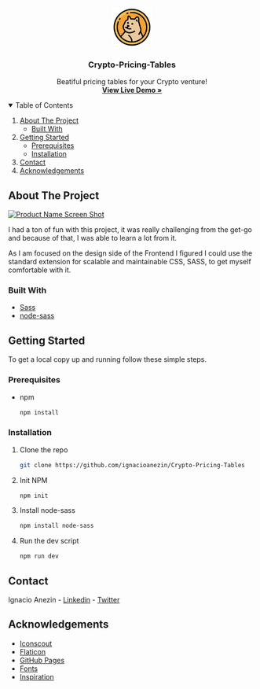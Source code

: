 
<br />
<p align="center">
    <img src="./src/assets/dogecoin(2).png" alt="Logo" width="80" height="80">

  <h3 align="center">Crypto-Pricing-Tables</h3>

  <p align="center">
    Beatiful pricing tables for your Crypto venture!
    <br />
    <a href="https://ignacioanezin.github.io/Crypto-Pricing-Tables/"><strong>View Live Demo »</strong></a>
  </p>
</p>



<!-- TABLE OF CONTENTS -->
<details open="open">
  <summary>Table of Contents</summary>
  <ol>
    <li>
      <a href="#about-the-project">About The Project</a>
      <ul>
        <li><a href="#built-with">Built With</a></li>
      </ul>
    </li>
    <li>
      <a href="#getting-started">Getting Started</a>
      <ul>
        <li><a href="#prerequisites">Prerequisites</a></li>
        <li><a href="#installation">Installation</a></li>
      </ul>
    </li>
    <li><a href="#contact">Contact</a></li>
    <li><a href="#acknowledgements">Acknowledgements</a></li>
  </ol>
</details>



<!-- ABOUT THE PROJECT -->
## About The Project

[![Product Name Screen Shot][product-screenshot]](https://ignacioanezin.github.io/Crypto-Pricing-Tables/)

I had a ton of fun with this project, it was really challenging from the get-go and because of that, I was able to learn a lot from it. 
 
As I am focused on the design side of the Frontend I figured I could use the standard extension for scalable and maintainable CSS, SASS, to get myself comfortable with it.

### Built With

* [Sass](https://sass-lang.com/)
* [node-sass](https://www.npmjs.com/package/node-sass)

<!-- GETTING STARTED -->
## Getting Started

To get a local copy up and running follow these simple steps.

### Prerequisites

* npm
  ```sh
  npm install
  ```

### Installation

1. Clone the repo
   ```sh
   git clone https://github.com/ignacioanezin/Crypto-Pricing-Tables
   ```
2. Init NPM
   ```sh
   npm init

3. Install node-sass
   ```sh
   npm install node-sass

4. Run the dev script
   ```sh
   npm run dev


<!-- CONTACT -->
## Contact

Ignacio Anezin - [Linkedin](https://www.linkedin.com/in/ignacioanezin/) - [Twitter](https://twitter.com/ignacioanezin)


<!-- ACKNOWLEDGEMENTS -->
## Acknowledgements
* [Iconscout](https://iconscout.com/)
* [Flaticon](https://www.flaticon.com/)
* [GitHub Pages](https://pages.github.com)
* [Fonts](https://fonts.google.com/)
* [Inspiration](https://www.instagram.com/p/CJ02h_gAKm0/)




[product-screenshot]: src/assets/Screenshot.png
